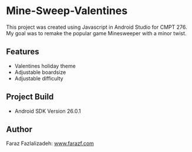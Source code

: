 # Mine-Sweep-Valentines

This project was created using Javascript in Android Studio for CMPT 276. My goal was to remake the popular game Minesweeper with a minor twist.

## Features
- Valentines holiday theme
- Adjustable boardsize 
- Adjustable difficulty 

## Project Build
- Android SDK Version 26.0.1


## Author
Faraz Fazlalizadeh: www.farazf.com
